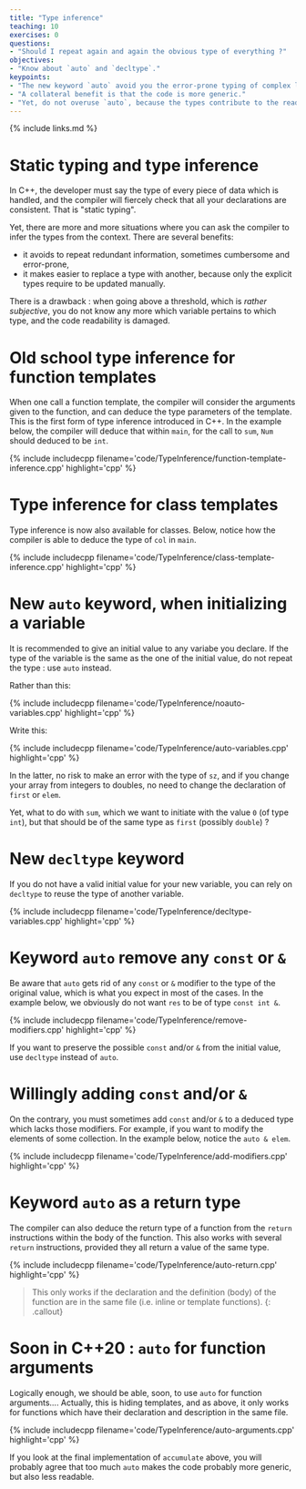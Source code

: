 ```yaml
---
title: "Type inference"
teaching: 10
exercises: 0
questions:
- "Should I repeat again and again the obvious type of everything ?"
objectives:
- "Know about `auto` and `decltype`."
keypoints:
- "The new keyword `auto` avoid you the error-prone typing of complex long type names."
- "A collateral benefit is that the code is more generic."
- "Yet, do not overuse `auto`, because the types contribute to the readability of the code."
---
```


{% include links.md %}

# Static typing and type inference

In C++, the developer must say the type of every piece of data which is handled, and the compiler will fiercely check that all your declarations are consistent. That is "static typing".

Yet, there are more and more situations where you can ask the compiler to infer the types from the context.  There are several benefits:
* it avoids to repeat redundant information, sometimes cumbersome and error-prone,
* it makes easier to replace a type with another, because only the explicit types require to be updated manually.

There is a drawback : when going above a threshold, which is *rather subjective*, you do not know any more which variable pertains to which type, and the code readability is damaged.

# Old school type inference for function templates

When one call a function template, the compiler will consider the arguments given to the function, and can deduce the type parameters of the template. This is the first form of type inference introduced in C++. In the example below, the compiler will deduce that within `main`, for the call to `sum`, `Num` should deduced to be `int`.

{% include includecpp filename='code/TypeInference/function-template-inference.cpp' highlight='cpp' %}

# Type inference for class templates

Type inference is now also available for classes. Below, notice how the compiler is able to deduce the type of `col` in `main`.

{% include includecpp filename='code/TypeInference/class-template-inference.cpp' highlight='cpp' %}

# New `auto` keyword, when initializing a variable

It is recommended to give an initial value to any variabe you declare. If the type of the variable is the same as the one of the initial value, do not repeat the type : use `auto` instead.

Rather than this:

{% include includecpp filename='code/TypeInference/noauto-variables.cpp' highlight='cpp' %}

Write this:

{% include includecpp filename='code/TypeInference/auto-variables.cpp' highlight='cpp' %}

In the latter, no risk to make an error with the type of `sz`, and if you change your array from integers to doubles, no need to change the declaration of `first` or `elem`.

Yet, what to do with `sum`, which we want to initiate with the value `0` (of type `int`), but that should be of the same type as `first` (possibly `double`) ?

# New `decltype` keyword

If you do not have a valid initial value for your new variable, you can rely on  `decltype` to reuse the type of another variable.

{% include includecpp filename='code/TypeInference/decltype-variables.cpp' highlight='cpp' %}

# Keyword `auto` remove any `const` or `&`

Be aware that `auto` gets rid of any `const` or `&` modifier to the type of the original value, which is what you expect in most of the cases. In the example below, we obviously do not want `res` to be of type `const int &`.

{% include includecpp filename='code/TypeInference/remove-modifiers.cpp' highlight='cpp' %}

If you want to preserve the possible `const` and/or `&` from the initial value, use `decltype` instead of `auto`.

# Willingly adding `const` and/or `&`

On the contrary, you must sometimes add `const` and/or `&` to a deduced type which lacks those modifiers. For example, if you want to modify the elements of some collection. In the example below, notice the `auto & elem`.

{% include includecpp filename='code/TypeInference/add-modifiers.cpp' highlight='cpp' %}

# Keyword `auto` as a return type

The compiler can also deduce the return type of a function from the `return` instructions within the body of the function. This also works with several `return` instructions, provided they all return a value of the same type.

{% include includecpp filename='code/TypeInference/auto-return.cpp' highlight='cpp' %}

> This only works if the declaration and the definition (body) of the function are in the same file
> (i.e. inline or template functions).
{: .callout}

# Soon in C++20 : `auto` for function arguments

Logically enough, we should be able, soon, to use `auto` for function arguments.... Actually, this is hiding templates, and as above, it only works for functions which have their declaration and description in the same file.

{% include includecpp filename='code/TypeInference/auto-arguments.cpp' highlight='cpp' %}

If you look at the final implementation of `accumulate` above, you will probably agree that too much `auto` makes the code probably more generic, but also less readable.

